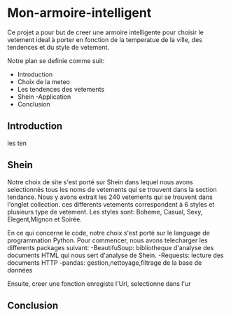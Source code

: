 # Mon-armoire-intelligent


Ce projet a pour but de creer une armoire intelligente pour choisir le vetement ideal à porter en fonction de la temperatue de la ville, des tendences et du style de vetement.


Notre plan se definie comme suit:
- Introduction 
- Choix de la meteo 
- Les tendences des vetements 
- Shein
-Application
- Conclusion


## Introduction

les ten






## Shein

Notre choix de site s'est porté sur Shein dans lequel nous avons selectionnés tous les noms de vetements qui se trouvent dans la section tendance. Nous y avons extrait les 240 vetements qui se trouvent dans l'onglet collection. ces differents vetements correspondent à 6 styles et plusieurs type de vetement. Les styles sont: Boheme, Casual, Sexy, Elegent,Mignon et Soirée.

En ce qui concerne le code, notre choix s'est porté sur le language de programmation Python. Pour commencer, nous avons  telecharger les differents packages suivant:
-BeautifuSoup: bibliotheque d'analyse des documents HTML qui nous sert d'analyse de Shein.
-Requests: lecture des documents HTTP
-pandas: gestion,nettoyage,filtrage de la base de données

Ensuite, creer une fonction enregiste l'Url, selectionne dans l'ur





























## Conclusion



